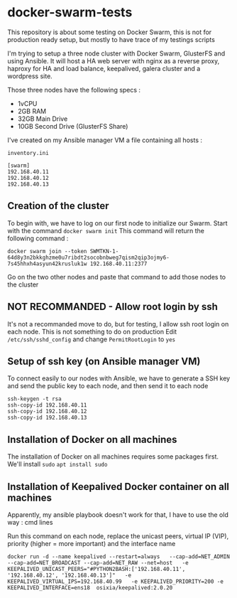 # docker-swarm-tests
This repository is about some testing on Docker Swarm, this is not for production ready setup, but mostly to have trace of my testings scripts

I'm trying to setup a three node cluster with Docker Swarm, GlusterFS and using Ansible. It will host a HA web server with nginx as a reverse proxy, haproxy for HA and load balance, keepalived, galera cluster and a wordpress site.

Those three nodes have the following specs : 
- 1vCPU
- 2GB RAM
- 32GB Main Drive
- 10GB Second Drive (GlusterFS Share)

I've created on my Ansible manager VM a file containing all hosts :
```
inventory.ini

[swarm]
192.168.40.11
192.168.40.12
192.168.40.13
```

## Creation of the cluster
To begin with, we have to log on our first node to initialize our Swarm. Start with the command `docker swarm init`
This command will return the following command :
```
docker swarm join --token SWMTKN-1-64d8y3n2bkkghzme0u7ribdt2socobnbweg7qism2qip3ojmy6-7s45hhxh4asyun42krusluk1w 192.168.40.11:2377
```

Go on the two other nodes and paste that command to add those nodes to the cluster


## NOT RECOMMANDED - Allow root login by ssh
It's not a recommanded move to do, but for testing, I allow ssh root login on each node. This is not something to do on production
Edit `/etc/ssh/sshd_config` and change `PermitRootLogin` to `yes`


## Setup of ssh key (on Ansible manager VM)
To connect easily to our nodes with Ansible, we have to generate a SSH key and send the public key to each node, and then send it to each node
```
ssh-keygen -t rsa
ssh-copy-id 192.168.40.11
ssh-copy-id 192.168.40.12
ssh-copy-id 192.168.40.13
```


## Installation of Docker on all machines
The installation of Docker on all machines requires some packages first. We'll install `sudo`
`apt install sudo`


## Installation of Keepalived Docker container on all machines

Apparently, my ansible playbook doesn't work for that, I have to use the old way : cmd lines

Run this command on each node, replace the unicast peers, virtual IP (VIP), priority (higher = more important) and the interface name
```
docker run -d --name keepalived --restart=always   --cap-add=NET_ADMIN --cap-add=NET_BROADCAST --cap-add=NET_RAW --net=host   -e KEEPALIVED_UNICAST_PEERS="#PYTHON2BASH:['192.168.40.11', '192.168.40.12', '192.168.40.13']"   -e KEEPALIVED_VIRTUAL_IPS=192.168.40.99   -e KEEPALIVED_PRIORITY=200 -e KEEPALIVED_INTERFACE=ens18  osixia/keepalived:2.0.20
```
